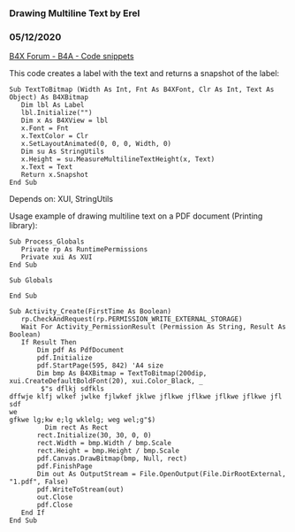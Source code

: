 ### Drawing Multiline Text by Erel
### 05/12/2020
[B4X Forum - B4A - Code snippets](https://www.b4x.com/android/forum/threads/103845/)

This code creates a label with the text and returns a snapshot of the label:  
  

```B4X
Sub TextToBitmap (Width As Int, Fnt As B4XFont, Clr As Int, Text As Object) As B4XBitmap  
   Dim lbl As Label  
   lbl.Initialize("")  
   Dim x As B4XView = lbl  
   x.Font = Fnt  
   x.TextColor = Clr  
   x.SetLayoutAnimated(0, 0, 0, Width, 0)  
   Dim su As StringUtils  
   x.Height = su.MeasureMultilineTextHeight(x, Text)  
   x.Text = Text  
   Return x.Snapshot  
End Sub
```

  
Depends on: XUI, StringUtils  
  
Usage example of drawing multiline text on a PDF document (Printing library):  

```B4X
Sub Process_Globals  
   Private rp As RuntimePermissions  
   Private xui As XUI  
End Sub  
  
Sub Globals  
  
End Sub  
  
Sub Activity_Create(FirstTime As Boolean)  
   rp.CheckAndRequest(rp.PERMISSION_WRITE_EXTERNAL_STORAGE)  
   Wait For Activity_PermissionResult (Permission As String, Result As Boolean)  
   If Result Then  
       Dim pdf As PdfDocument  
       pdf.Initialize  
       pdf.StartPage(595, 842) 'A4 size  
       Dim bmp As B4XBitmap = TextToBitmap(200dip, xui.CreateDefaultBoldFont(20), xui.Color_Black, _  
        $"s dflkj sdfkls  
dffwje klfj wlkef jwlke fjlwkef jklwe jflkwe jflkwe jflkwe jflkwe jfl  
sdf  
we  
gfkwe lg;kw e;lg wklelg; weg wel;g"$)  
         Dim rect As Rect  
       rect.Initialize(30, 30, 0, 0)  
       rect.Width = bmp.Width / bmp.Scale  
       rect.Height = bmp.Height / bmp.Scale  
       pdf.Canvas.DrawBitmap(bmp, Null, rect)  
       pdf.FinishPage  
       Dim out As OutputStream = File.OpenOutput(File.DirRootExternal, "1.pdf", False)  
       pdf.WriteToStream(out)  
       out.Close  
       pdf.Close  
   End If  
End Sub
```